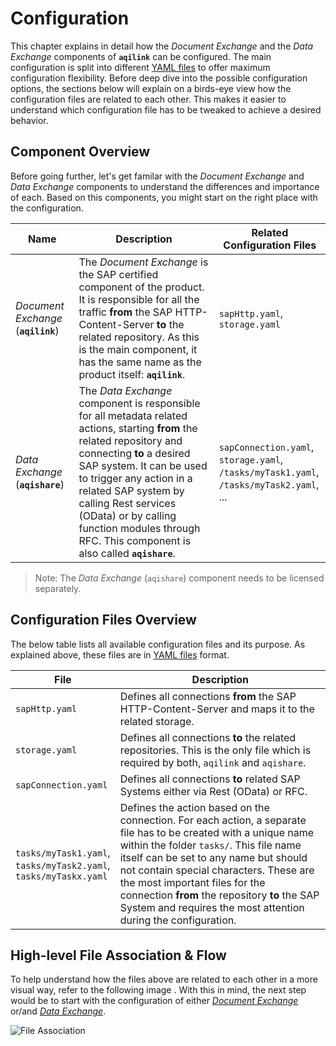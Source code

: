 # Configuration

This chapter explains in detail how the *Document Exchange* and the *Data Exchange* components of **`aqilink`** can be configured. The main configuration is split into different [YAML files](https://yaml.org) to offer maximum configuration flexibility. Before deep dive into the possible configuration options, the sections below will explain on a birds-eye view how the configuration files are related to each other. This makes it easier to understand which configuration file has to be tweaked to achieve a desired behavior.


## Component Overview <!-- {docsify-ignore} -->
Before going further, let's get familar with the *Document Exchange* and *Data Exchange* components to understand the differences and importance of each. Based on this components, you might start on the right place with the configuration.

| Name      | Description | Related Configuration Files
| ----------- | ----------- |----------- |
| *Document Exchange* (**``aqilink``**) | The *Document Exchange* is the SAP certified component of the product. It is responsible for all the traffic **from** the SAP HTTP-Content-Server **to** the related repository. As this is the main component, it has the same name as the product itself: **`aqilink`**.  | ``sapHttp.yaml``,<br/>``storage.yaml`` |
| *Data Exchange* (**``aqishare``**) | The *Data Exchange* component is responsible for all metadata related actions, starting **from** the related repository and connecting **to** a desired SAP system. It can be used to trigger any action in a related SAP system by calling Rest services (OData) or by calling function modules through RFC. This component is also called **`aqishare`**.   | ``sapConnection.yaml``, <br/> ``storage.yaml``, <br/> ``/tasks/myTask1.yaml``, <br/> ``/tasks/myTask2.yaml``, <br/> ... |

> Note: The *Data Exchange* (``aqishare``) component needs to be licensed separately.

## Configuration Files Overview <!-- {docsify-ignore} -->
The below table lists all available configuration files and its purpose. As explained above, these files are in [YAML files](https://yaml.org) format.

| File      | Description |
| ----------- | ----------- |
| ``sapHttp.yaml`` | Defines all connections **from** the SAP HTTP-Content-Server and maps it to the related storage. |
| ``storage.yaml`` | Defines all connections **to** the related repositories. This is the only file which is required by both, `aqilink` and `aqishare`.  |
| ``sapConnection.yaml`` | Defines all connections **to** related SAP Systems either via Rest (OData) or RFC.  |
| ``tasks/myTask1.yaml``, <br/>``tasks/myTask2.yaml``, <br/> ``tasks/myTaskx.yaml`` | Defines the action based on the connection. For each action, a separate file has to be created with a unique name within the folder ``tasks/``. This file name itself can be set to any name but should not contain special characters. These are the most important files for the connection **from** the repository **to** the SAP System and requires the most attention during the configuration. <br> |

## High-level File Association & Flow <!-- {docsify-ignore} -->
To help understand how the files above are related to each other in a more visual way, refer to the following image . With this in mind, the next step would be to start with the configuration of either [*Document Exchange*](/configuration/aqilink/) or/and [*Data Exchange*](/configuration/aqishare/).

![File Association](../../_media/aqilink_high-level-architecture-files.png)